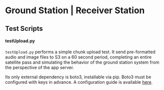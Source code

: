 # Ground Station | Receiver Station

## Test Scripts

#### testUpload.py

`testUpload.py` performs a simple chunk upload test. It send pre-formatted audio and image files to S3 on a 60 second period, completing an entire satellite pass and simulating the behavior of the ground station system from the perspective of the app server. 

Its only external dependency is boto3, installable via pip. Boto3 must be configured with keys in advance. A configuration guide is available [here](https://boto3.amazonaws.com/v1/documentation/api/latest/guide/quickstart.html#configuration).
